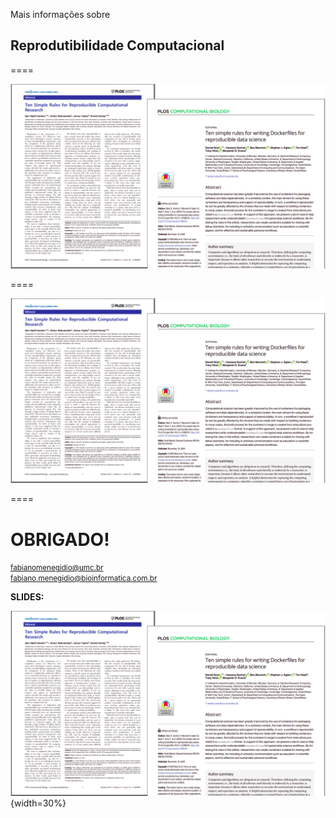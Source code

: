 Mais informações sobre
## Reprodutibilidade Computacional

====

![avatar][avatar]

[avatar]: ../shared/img/outros.png

====

![avatar][avatar]

[avatar]: ../shared/img/cursos.png

====

# OBRIGADO!

<small> fabianomenegidio@umc.br </small> <br>
<small> fabiano.menegidio@bioinformatica.com.br </small>

**SLIDES:**

![avatar][avatar]{width=30%}

[avatar]: ../shared/img/qrcode.png
